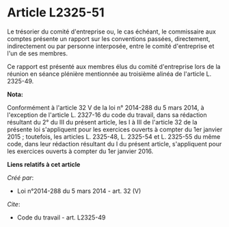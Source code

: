 # Article L2325-51

Le trésorier du comité d'entreprise ou, le cas échéant, le commissaire aux comptes présente un rapport sur les conventions
passées, directement, indirectement ou par personne interposée, entre le comité d'entreprise et l'un de ses membres. 

Ce rapport est présenté aux membres élus du comité d'entreprise lors de la réunion en séance plénière mentionnée au troisième
alinéa de l'article L. 2325-49.

**Nota:**

Conformément à l'article 32 V de la loi n° 2014-288 du 5 mars 2014, à l'exception de l'article L. 2327-16 du code du travail,
dans sa rédaction résultant du 2° du III du présent article, les I à III de l'article 32 de la présente loi s'appliquent pour
les exercices ouverts à compter du 1er janvier 2015 ; toutefois, les articles L. 2325-48, L. 2325-54 et L. 2325-55 du même
code, dans leur rédaction résultant du I du présent article, s'appliquent pour les exercices ouverts à compter du 1er janvier
2016.

**Liens relatifs à cet article**

_Créé par_:

  - Loi n°2014-288 du 5 mars 2014 - art. 32 (V)

_Cite_:

  - Code du travail - art. L2325-49
